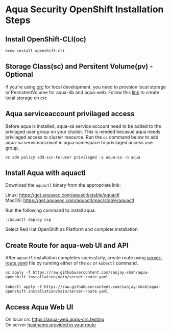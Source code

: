 # Aqua Security OpenShift Installation Steps

## Install OpenShift-CLI(oc)

`brew install openshift-cli`

## Storage Class(sc) and Persitent Volume(pv) - Optional

If you're using [crc](https://developers.redhat.com/products/codeready-containers/download/) for local development, you need to provsion local storage or PersistentVolume for aqua-db and aqua-web.
Follow this [link](https://github.com/code-ready/crc/wiki/Dynamic-volume-provisioning) to create local storage on crc

## Aqua serviceaccount privilaged access
Before aqua is installed, aqua-sa service account need to be added to the privlaged user group on your cluster. This is needed becasue aqua needs privilaged access to cluster resource. Run the `oc` command below to add aqua-sa serviceaccoiunt in aqua namespace to privilaged access user group.

`oc adm policy add-scc-to-user privileged -z aqua-sa -n aqua`

## Install Aqua with aquactl

Download the `aquactl` binary from the appropriate link:

Linux: https://get.aquasec.com/aquactl/stable/aquactl \
MacOS: https://get.aquasec.com/aquactl/mac/stable/aquactl
    
Run the following command to install aqua. 

`./aquactl deploy csp`

Select Red Hat OpenShift as Platform and complete installation.

## Create Route for aqua-web UI and API

After `aquactl` installation completes sucessfully, create route using [server-route.yaml](server-route.yaml) file by running either of the `oc` or `kubectl` command.

`oc apply -f https://raw.githubusercontent.com/sanjay-shah/aqua-openshift-installation/main/server-route.yaml` \
\
`kubectl apply -f https://raw.githubusercontent.com/sanjay-shah/aqua-openshift-installation/main/server-route.yaml`

## Access Aqua Web UI

On local crc https://aqua-web.apps-crc.testing \
On server [hostname provided in your route](https://github.com/sanjay-shah/aqua-openshift-installation/blob/475417ab053bf55af7e7cdad85e39692fc803890/server-route.yaml#L8)


